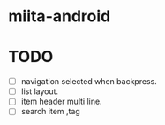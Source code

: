 # miita-android

# TODO
- [ ] navigation selected when backpress.
- [ ] list layout.
- [ ] item header multi line.
- [ ] search item ,tag
